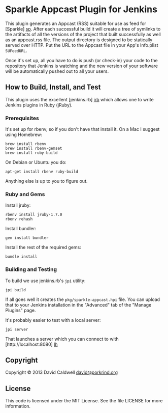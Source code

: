 Sparkle Appcast Plugin for Jenkins
==================================

This plugin generates an Appcast (RSS) suitable for use as feed for
[Sparkle] [sp]. After each successful build it will create a tree of
symlinks to the artifacts of all the versions of the project that built
successfully as well as an appcast.rss file. The output directory is
designed to be statically served over HTTP. Put the URL to the Appcast file
in your App's Info.plist `SUFeedURL`.

Once it's set up, all you have to do is push (or check-in) your code to the
repository that Jenkins is watching and the new version of your software
will be automatically pushed out to all your users.

[sp]: http://sparkle.andymatuschak.org/

How to Build, Install, and Test
-------------------------------

This plugin uses the excellent [jenkins.rb] [jrb] which allows one to write
Jenkins plugins in Ruby (jRuby).

[jrb]: https://github.com/jenkinsci/jenkins.rb

### Prerequisites

It's set up for rbenv, so if you don't have that install it. On a Mac I
suggest using Homebrew:

    brew install rbenv
    brew install rbenv-gemset
    brew install ruby-build

On Debian or Ubuntu you do:

    apt-get install rbenv ruby-build

Anything else is up to you to figure out.

### Ruby and Gems

Install jruby:

    rbenv install jruby-1.7.0
    rbenv rehash

Install bundler:

    gem install bundler

Install the rest of the required gems:

    bundle install

### Building and Testing

To build we use jenkins.rb's `jpi` utility:

    jpi build

If all goes well it creates the `pkg/sparkle-appcast.hpi` file. You can
upload that to your Jenkins installation in the "Advanced" tab of the
"Manage Plugins" page.

It's probably easier to test with a local server:

    jpi server

That launches a server which you can connect to with [http://localhost:8080] [lh]

[lh]: http://localhost:8080

Copyright
---------

Copyright © 2013 David Caldwell <david@porkrind.org>

License
-------

This code is licensed under the MIT License. See the file LICENSE for more
information.
